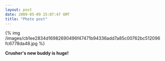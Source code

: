 ```yaml
---
layout: post
date: 2009-05-09 15:07:47 GMT
title: "Photo post"
---
```

{% img /images/cb1ee2834d16982690496f47471b94336add7a85c00762bc512096fc6778da48.jpg %}

<b>Crusher's new buddy is huge!</b>